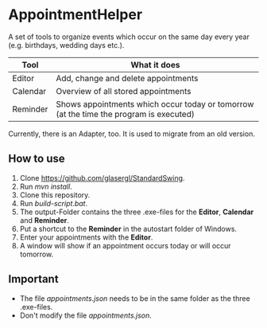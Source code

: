 # AppointmentHelper
A set of tools to organize events which occur on the same day every year (e.g. birthdays, wedding days etc.).

Tool     | What it does
-------- | -------------------------------------------------------------------------------------
Editor   | Add, change and delete appointments
Calendar | Overview of all stored appointments
Reminder | Shows appointments which occur today or tomorrow (at the time the program is executed)

Currently, there is an Adapter, too. It is used to migrate from an old version.

## How to use
1. Clone https://github.com/glasergl/StandardSwing.
2. Run *mvn install*.
3. Clone this repository.
4. Run *build-script.bat*.
5. The output-Folder contains the three .exe-files for the **Editor**, **Calendar** and **Reminder**.
6. Put a shortcut to the **Reminder** in the autostart folder of Windows.
7. Enter your appointments with the **Editor**.
8. A window will show if an appointment occurs today or will occur tomorrow.
  
## Important
- The file *appointments.json* needs to be in the same folder as the three .exe-files.
- Don't modify the file *appointments.json*.
